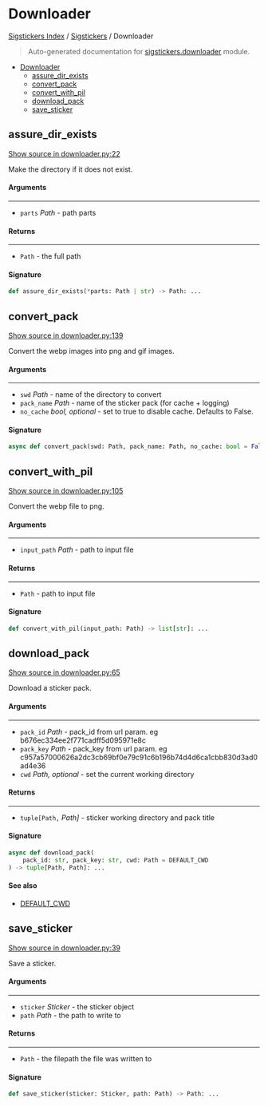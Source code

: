 # Downloader

[Sigstickers Index](../README.md#sigstickers-index) / [Sigstickers](./index.md#sigstickers) / Downloader

> Auto-generated documentation for [sigstickers.downloader](../../../sigstickers/downloader.py) module.

- [Downloader](#downloader)
  - [assure_dir_exists](#assure_dir_exists)
  - [convert_pack](#convert_pack)
  - [convert_with_pil](#convert_with_pil)
  - [download_pack](#download_pack)
  - [save_sticker](#save_sticker)

## assure_dir_exists

[Show source in downloader.py:22](../../../sigstickers/downloader.py#L22)

Make the directory if it does not exist.

#### Arguments

----
 - `parts` *Path* - path parts

#### Returns

-------
 - `Path` - the full path

#### Signature

```python
def assure_dir_exists(*parts: Path | str) -> Path: ...
```



## convert_pack

[Show source in downloader.py:139](../../../sigstickers/downloader.py#L139)

Convert the webp images into png and gif images.

#### Arguments

----
 - `swd` *Path* - name of the directory to convert
 - `pack_name` *Path* - name of the sticker pack (for cache + logging)
 - `no_cache` *bool, optional* - set to true to disable cache. Defaults to False.

#### Signature

```python
async def convert_pack(swd: Path, pack_name: Path, no_cache: bool = False) -> None: ...
```



## convert_with_pil

[Show source in downloader.py:105](../../../sigstickers/downloader.py#L105)

Convert the webp file to png.

#### Arguments

----
 - `input_path` *Path* - path to input file

#### Returns

-------
 - `Path` - path to input file

#### Signature

```python
def convert_with_pil(input_path: Path) -> list[str]: ...
```



## download_pack

[Show source in downloader.py:65](../../../sigstickers/downloader.py#L65)

Download a sticker pack.

#### Arguments

----
 - `pack_id` *Path* - pack_id from url param. eg b676ec334ee2f771cadff5d095971e8c
 - `pack_key` *Path* - pack_key from url param. eg
 c957a57000626a2dc3cb69bf0e79c91c6b196b74d4d6ca1cbb830d3ad0ad4e36
 - `cwd` *Path, optional* - set the current working directory

#### Returns

-------
 - `tuple[Path,` *Path]* - sticker working directory and pack title

#### Signature

```python
async def download_pack(
    pack_id: str, pack_key: str, cwd: Path = DEFAULT_CWD
) -> tuple[Path, Path]: ...
```

#### See also

- [DEFAULT_CWD](#default_cwd)



## save_sticker

[Show source in downloader.py:39](../../../sigstickers/downloader.py#L39)

Save a sticker.

#### Arguments

----
 - `sticker` *Sticker* - the sticker object
 - `path` *Path* - the path to write to

#### Returns

-------
 - `Path` - the filepath the file was written to

#### Signature

```python
def save_sticker(sticker: Sticker, path: Path) -> Path: ...
```